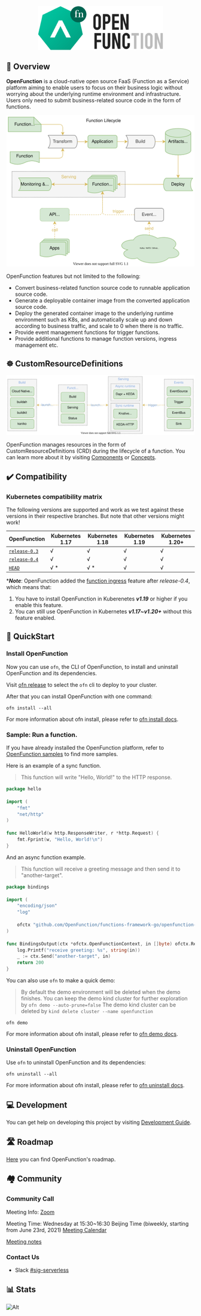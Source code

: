 <div align=center><img  width="334" height="117" src=docs/images/logo.png></div>

## 👀 Overview

**OpenFunction** is a cloud-native open source FaaS (Function as a Service) platform aiming to enable users to focus on their business logic without worrying about the underlying runtime environment and infrastructure. Users only need to submit business-related source code in the form of functions.

<div align=center><img src=docs/images/function-lifecycle.svg></div>

OpenFunction features but not limited to the following:

- Convert business-related function source code to runnable application source code.
- Generate a deployable container image from the converted application source code.
- Deploy the generated container image to the underlying runtime environment such as K8s, and automatically scale up and down according to business traffic, and scale to 0 when there is no traffic.
- Provide event management functions for trigger functions.
- Provide additional functions to manage function versions, ingress management etc.

## ☸ CustomResourceDefinitions

<div align=center><img src=docs/images/openfunction-overview.svg></div>

OpenFunction manages resources in the form of CustomResourceDefinitions (CRD) during the lifecycle of a function. You can learn more about it by visiting [Components](docs/concepts/Components.md) or [Concepts](https://openfunction.dev/docs/concepts/).

## ✔️ Compatibility

### Kubernetes compatibility matrix

The following versions are supported and work as we test against these versions in their respective branches. But note that other versions might work!

| OpenFunction                                                 | Kubernetes 1.17 | Kubernetes 1.18 | Kubernetes 1.19 | Kubernetes 1.20+ |
| ------------------------------------------------------------ | --------------- | --------------- | --------------- | ---------------- |
| [`release-0.3`](https://github.com/OpenFunction/OpenFunction/tree/v0.3.0) | &radic;         | &radic;         | &radic;         | &radic;          |
| [`release-0.4`](https://github.com/OpenFunction/OpenFunction/tree/v0.4.0) | &radic;         | &radic;         | &radic;         | &radic;          |
| [`HEAD`](https://github.com/OpenFunction/OpenFunction/tree/main) | &radic; *         | &radic; *         | &radic;         | &radic;          |

\****Note***: OpenFunction added the [function ingress](docs/concepts/Components.md#domain) feature after *release-0.4*, which means that:

1. You have to install OpenFunction in Kuberenetes ***v1.19*** or higher if you enable this feature.
2. You can still use OpenFunction in Kubernetes ***v1.17~v1.20+*** without this feature enabled.

## 🚀 QuickStart

### Install OpenFunction

Now you can use `ofn`, the CLI of OpenFunction, to install and uninstall OpenFunction and its dependencies.

Visit [ofn release](https://github.com/OpenFunction/cli/releases) to select the `ofn` cli to deploy to your cluster.

After that you can install OpenFunction with one command:

```
ofn install --all
```

For more information about ofn install, please refer to [ofn install docs](https://github.com/OpenFunction/cli/blob/main/docs/install.md).

### Sample: Run a function.

If you have already installed the OpenFunction platform, refer to [OpenFunction samples](https://github.com/OpenFunction/samples) to find more samples.

Here is an example of a sync function.

> This function will write "Hello, World!" to the HTTP response.

```go
package hello

import (
	"fmt"
	"net/http"
)

func HelloWorld(w http.ResponseWriter, r *http.Request) {
	fmt.Fprint(w, "Hello, World!\n")
}
```

And an async function example.

> This function will receive a greeting message and then send it to "another-target".

```go
package bindings

import (
	"encoding/json"
	"log"
  
	ofctx "github.com/OpenFunction/functions-framework-go/openfunction-context"
)

func BindingsOutput(ctx *ofctx.OpenFunctionContext, in []byte) ofctx.RetValue {
	log.Printf("receive greeting: %s", string(in))
	_ := ctx.Send("another-target", in)
	return 200
}
```

You can also use `ofn` to make a quick demo:

>By default the demo environment will be deleted when the demo finishes.
>You can keep the demo kind cluster for further exploration by `ofn demo --auto-prune=false`
>The demo kind cluster can be deleted by `kind delete cluster --name openfunction`

```shell
ofn demo
```

For more information about ofn install, please refer to [ofn demo docs](https://github.com/OpenFunction/cli/blob/main/docs/demo.md).

### Uninstall OpenFunction

Use `ofn` to uninstall OpenFunction and its dependencies:

```shell
ofn uninstall --all
```

For more information about ofn install, please refer to [ofn uninstall docs](https://github.com/OpenFunction/cli/blob/main/docs/uninstall.md).

## 💻 Development

You can get help on developing this project by visiting [Development Guide](docs/development/README.md).

## 🛣️ Roadmap

[Here](docs/roadmap.md) you can find OpenFunction's roadmap.

## 🏘️ Community

### Community Call

Meeting Info: [Zoom](https://us02web.zoom.us/j/89684762679?pwd=U1JNWVdzbElScVFMSEdQQnV0YnR4UT09)

Meeting Time: Wednesday at 15:30~16:30 Beijing Time (biweekly, starting from June 23rd, 2021) [Meeting Calendar](https://kubesphere.io/contribution/)

[Meeting notes](https://docs.google.com/document/d/1bh5-kVPegjNlIjjq_e37mS3ZhyXWhmmUaysFgeI9_-o/edit?usp=sharing)

### Contact Us

- Slack [#sig-serverless](https://kubesphere.slack.com/archives/C021XAR3CG3)

## 📊 Stats

![Alt](https://repobeats.axiom.co/api/embed/48814fec53572bf75ac4de9d4f447d2c978b26ee.svg "Repobeats analytics image")
